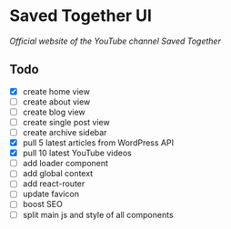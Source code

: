 # Saved Together UI

*Official website of the YouTube channel Saved Together*

## Todo

- [x] create home view
- [ ] create about view
- [ ] create blog view
- [ ] create single post view
- [ ] create archive sidebar
- [x] pull 5 latest articles from WordPress API
- [x] pull 10 latest YouTube videos
- [ ] add loader component
- [ ] add global context
- [ ] add react-router
- [ ] update favicon
- [ ] boost SEO
- [ ] split main js and style of all components
